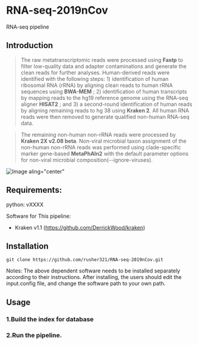 # RNA-seq-2019nCov
RNA-seq pipeline 

## Introduction
 >The raw metatranscriptomic reads were processed using **Fastp** to filter low-quality data and adapter contaminations and generate the clean reads for further analyses. Human-derived reads were identified with the following steps: 1) identification of human ribosomal RNA (rRNA) by aligning clean reads to human rRNA sequences using **BWA-MEM** ; 2) identification of human transcripts by mapping reads to the hg19 reference genome using the RNA-seq aligner **HISAT2** ; and 3) a second-round identification of human reads by aligning remaining reads to hg 38 using **Kraken 2**. All human RNA reads were then removed to generate qualified non-human RNA-seq data.
 
 >The remaining non-human non-rRNA reads were processed by **Kraken 2X v2.08 beta**. Non-viral microbial taxon assignment of the non-human non-rRNA reads was performed using clade-specific marker gene-based **MetaPhAln2** with the default parameter options for non-viral microbial composition(--ignore-viruses).

![Image aling="center"](https://github.com/rusher321/RNA-seq-2019nCov/blob/master/pipeline.png)

## Requirements:
python: vXXXX   
  

Software for This pipeline:  
* Kraken v1.1 (https://github.com/DerrickWood/kraken)  

## Installation
```
git clone https://github.com/rusher321/RNA-seq-2019nCov.git
```
Notes: The above dependent software needs to be installed separately according to their instructions. After installing, the users should edit the input.config file, and change the software path to your own path.

## Usage
### 1.Build the index for database

### 2.Run the pipeline.



